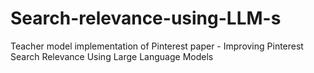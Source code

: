# Search-relevance-using-LLM-s
Teacher model implementation of Pinterest paper -  Improving Pinterest Search Relevance Using Large Language Models
